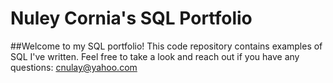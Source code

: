 # Nuley Cornia's SQL  Portfolio

##Welcome to my SQL portfolio! This code repository contains examples of SQL I've written. Feel free to take a look and reach out if you have any questions:
cnulay@yahoo.com
